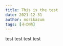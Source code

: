 ```yaml
---
title: This is the test
date: 2021-12-31
author: norikazum
tags: [その他]
---
```


test test test test
